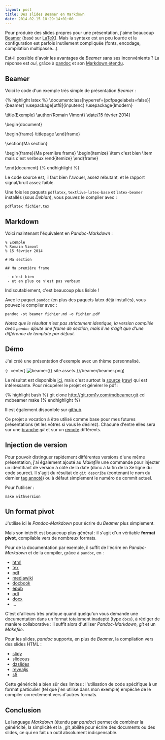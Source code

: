 ```yaml
---
layout: post
title: Des slides Beamer en Markdown
date: 2014-02-15 18:29:14+01:00
---
```


Pour produire des slides propres pour une présentation, j'aime beaucoup
[Beamer][] (basé sur [LaTeX][]). Mais la syntaxe est un peu lourde et la
configuration est parfois inutilement compliquée (fonts, encodage, compilation
multipasse…).

[beamer]: https://fr.wikipedia.org/wiki/Beamer
[latex]: https://fr.wikipedia.org/wiki/LaTeX

Est-il possible d'avoir les avantages de _Beamer_ sans ses inconvénients ? La
réponse est _oui_, grâce à [pandoc][] et son [Markdown étendu][pandoc-markdown].

[pandoc]: http://pandoc.org
[pandoc-markdown]: http://pandoc.org/MANUAL.html#pandocs-markdown


## Beamer

Voici le code d'un exemple très simple de présentation _Beamer_ :

{% highlight latex %}
\documentclass[hyperref={pdfpagelabels=false}]{beamer}
\usepackage[utf8]{inputenc}
\usepackage{lmodern}

\title{Exemple}
\author{Romain Vimont}
\date{15 février 2014}

\begin{document}

\begin{frame}
\titlepage
\end{frame}

\section{Ma section}

\begin{frame}{Ma première frame}
\begin{itemize}
 \item c'est bien
 \item mais c'est verbeux
\end{itemize}
\end{frame}

\end{document}
{% endhighlight %}


Le code source est, il faut bien l'avouer, assez rebutant, et le rapport
signal/bruit assez faible.

Une fois les paquets `pdflatex`, `textlive-latex-base` et `latex-beamer`
installés (sous _Debian_), vous pouvez le compiler avec :

    pdflatex fichier.tex


## Markdown

Voici maintenant l'équivalent en _Pandoc-Markdown_ :

    % Exemple
    % Romain Vimont
    % 15 février 2014

    # Ma section

    ## Ma première frame

     - c'est bien
     - et en plus ce n'est pas verbeux

Indiscutablement, c'est beaucoup plus lisible !

Avec le paquet `pandoc` (en plus des paquets latex déjà installés), vous pouvez
le compiler avec :

    pandoc -st beamer fichier.md -o fichier.pdf

_Notez que le résultat n'est pas strictement identique, la version compilée avec
`pandoc` ajoute une frame de section, mais il ne s'agit que d'une différence de
template par défaut._


## Démo

J'ai créé une présentation d'exemple avec un thème personnalisé.

{: .center}
![beamer]({{ site.assets }}/beamer/beamer.png)

Le résultat est disponible [ici][slides.pdf], mais c'est surtout la
[source][slides.md.html] ([raw][slides.md]) qui est intéressante. Pour récupérer
le projet et générer le pdf :

[slides.pdf]: http://dl.rom1v.com/mdbeamer/slides.pdf
[slides.md.html]: http://dl.rom1v.com/mdbeamer/slides.md.html
[slides.md]: http://dl.rom1v.com/mdbeamer/slides.md

{% highlight bash %}
git clone http://git.rom1v.com/mdbeamer.git
cd mdbeamer
make
{% endhighlight %}

Il est également disponible sur [github](https://github.com/rom1v/mdbeamer).

Ce projet a vocation à être utilisé comme base pour mes futures présentations
(et les vôtres si vous le désirez). Chacune d'entre elles sera sur une
[branche][] _git_ et sur un [remote][] différents.

[branche]: http://gitref.org/branching/
[remote]: http://gitref.org/remotes/


## Injection de version

Pour pouvoir distinguer rapidement différentes versions d'une même présentation,
j'ai également ajouté au _Makefile_ une commande pour injecter un identifiant de
version à côté de la date (donc à la fin de la 3e ligne du code source). Il
s'agit du résultat de `git describe` (contenant le nom du dernier [tag
annoté][]) ou à défaut simplement le numéro de commit actuel.

[tag annoté]: http://git-scm.com/book/ch2-6.html#Annotated-Tags

Pour l'utiliser :

    make withversion


## Un format pivot

J'utilise ici le _Pandoc-Markdown_ pour écrire du _Beamer_ plus simplement.

Mais son intérêt est beaucoup plus général : il s'agit d'un véritable **format
pivot**, compilable vers de nombreux formats.

Pour de la documentation par exemple, il suffit de l'écrire en _Pandoc-Markdown_
et de la compiler, grâce à `pandoc`, en :

  * [html](https://fr.wikipedia.org/wiki/HTML5)
  * [tex](https://fr.wikipedia.org/wiki/LaTeX)
  * [pdf](https://fr.wikipedia.org/wiki/Portable_Document_Format)
  * [mediawiki](https://fr.wikipedia.org/wiki/MediaWiki)
  * [docbook](https://fr.wikipedia.org/wiki/DocBook)
  * [epub](https://fr.wikipedia.org/wiki/EPUB_%28format%29)
  * [odt](https://fr.wikipedia.org/wiki/OpenDocument)
  * [docx](https://fr.wikipedia.org/wiki/Docx)
  * …

C'est d'ailleurs très pratique quand quelqu'un vous demande une documentation
dans un format totalement inadapté (type `docx`), à rédiger de manière
collaborative : il suffit alors d'utiliser _Pandoc-Markdown_, _git_ et un
_Makefile_.

Pour les slides, _pandoc_ supporte, en plus de _Beamer_, la compilation vers des
slides HTML :

  * [slidy](http://www.w3.org/Talks/Tools/)
  * [slideous](http://goessner.net/articles/slideous/)
  * [dzslides](http://paulrouget.com/dzslides/)
  * [revealjs](http://lab.hakim.se/reveal-js/#/)
  * [s5](http://meyerweb.com/eric/tools/s5/)

Cette généricité a bien sûr des limites : l'utilisation de code spécifique à un
format particulier (tel que j'en utilise dans mon exemple) empêche de le
compiler correctement vers d'autres formats.


## Conclusion

Le language _Markdown_ (étendu par _pandoc_) permet de combiner la généricité,
la simplicité et la _git_abilité pour écrire des documents ou des slides, ce qui
en fait un outil absolument indispensable.
